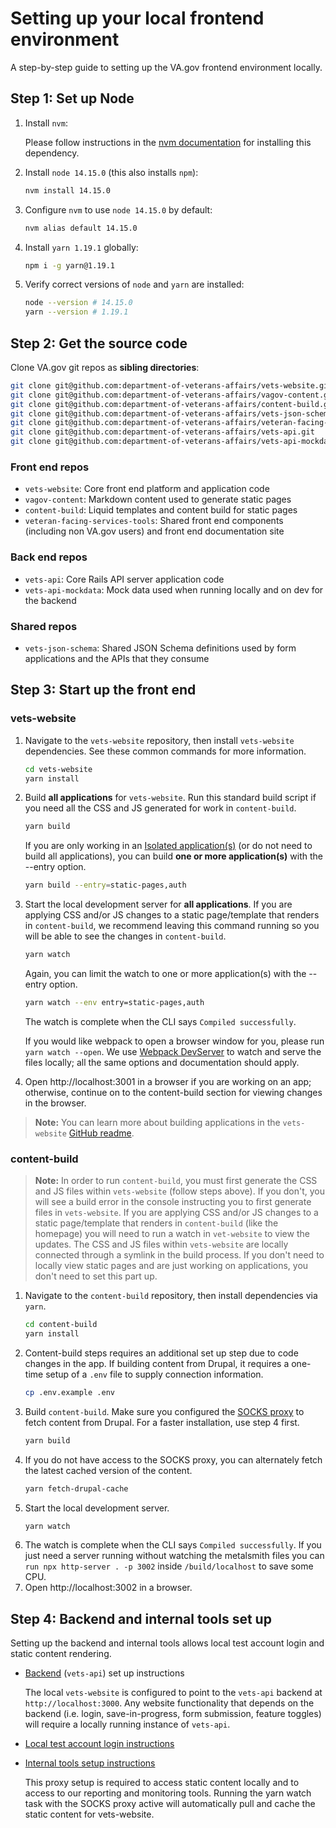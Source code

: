 # Setting up your local frontend environment
A step-by-step guide to setting up the VA.gov frontend environment locally.
## Step 1: Set up Node
1. Install `nvm`:

   Please follow instructions in the [nvm documentation](https://github.com/nvm-sh/nvm#installing-and-updating) for installing this dependency.
2. Install `node 14.15.0` (this also installs `npm`):
   ```bash
   nvm install 14.15.0
   ```
3. Configure `nvm` to use `node 14.15.0` by default:
   ```bash
   nvm alias default 14.15.0
   ```
4. Install `yarn 1.19.1` globally:
   ```bash
   npm i -g yarn@1.19.1
   ```
5. Verify correct versions of `node` and `yarn` are installed:
   ```bash
   node --version # 14.15.0
   yarn --version # 1.19.1
   ```
## Step 2: Get the source code
Clone VA.gov git repos as **sibling directories**:
```bash
git clone git@github.com:department-of-veterans-affairs/vets-website.git
git clone git@github.com:department-of-veterans-affairs/vagov-content.git
git clone git@github.com:department-of-veterans-affairs/content-build.git
git clone git@github.com:department-of-veterans-affairs/vets-json-schema.git
git clone git@github.com:department-of-veterans-affairs/veteran-facing-services-tools.git
git clone git@github.com:department-of-veterans-affairs/vets-api.git
git clone git@github.com:department-of-veterans-affairs/vets-api-mockdata.git
```
### Front end repos
- `vets-website`: Core front end platform and application code
- `vagov-content`: Markdown content used to generate static pages
- `content-build`: Liquid templates and content build for static pages
- `veteran-facing-services-tools`: Shared front end components (including non VA.gov users) and front end documentation site
### Back end repos
- `vets-api`: Core Rails API server application code
- `vets-api-mockdata`: Mock data used when running locally and on dev for the backend
### Shared repos
- `vets-json-schema`: Shared JSON Schema definitions used by form applications and the APIs that they consume
## Step 3: Start up the front end
### vets-website
1. Navigate to the `vets-website` repository, then install `vets-website` dependencies. See these common commands for more information.
   ```bash
   cd vets-website
   yarn install
   ```
2. Build **all applications** for `vets-website`. Run this standard build script if you need all the CSS and JS generated for work in `content-build`.
   ```bash
   yarn build
   ```

   If you are only working in an [Isolated application(s)](https://depo-platform-documentation.scrollhelp.site/developer-docs/isolated-application-builds) (or do not need to build all applications), you can build **one or more application(s)** with the --entry option.
   ```bash
   yarn build --entry=static-pages,auth
   ```
3. Start the local development server for **all applications**. If you are applying CSS and/or JS changes to a static page/template that renders in `content-build`, we recommend leaving this command running so you will be able to see the changes in `content-build`.
   ```bash
   yarn watch
   ```
   Again, you can limit the watch to one or more application(s) with the --entry option.
   ```bash
   yarn watch --env entry=static-pages,auth
   ```
   The watch is complete when the CLI says `Compiled successfully`.

   If you would like webpack to open a browser window for you, please run `yarn watch --open`. We use [Webpack DevServer](https://webpack.js.org/configuration/dev-server/) to watch and serve the files locally; all the same options and documentation should apply.
4. Open http://localhost:3001 in a browser if you are working on an app; otherwise, continue on to the content-build section for viewing changes in the browser.
> **Note:** You can learn more about building applications in the `vets-website` [GitHub readme](https://github.com/department-of-veterans-affairs/vets-website/blob/main/README.md#building-applications).
### content-build
> **Note:** In order to run `content-build`, you must first generate the CSS and JS files within `vets-website` (follow steps above). If you don't, you will see a build error in the console instructing you to first generate files in `vets-website`. If you are applying CSS and/or JS changes to a static page/template that renders in `content-build` (like the homepage) you will need to run a watch in `vet-website` to view the updates. The CSS and JS files within `vets-website` are locally connected through a symlink in the build process.
If you don't need to locally view static pages and are just working on applications, you don't need to set this part up.
1. Navigate to the `content-build` repository, then install dependencies via `yarn`.
   ```bash
   cd content-build
   yarn install
   ```
2. Content-build steps requires an additional set up step due to code changes in the app. If building content from Drupal, it requires a one-time setup of a `.env` file to supply connection information.
   ```bash
   cp .env.example .env
   ```
3. Build `content-build`. Make sure you configured the [SOCKS proxy](https://depo-platform-documentation.scrollhelp.site/getting-started/accessing-internal-tools-via-socks-proxy) to fetch content from Drupal. For a faster installation, use step 4 first.
   ```bash
   yarn build
   ```
4. If you do not have access to the SOCKS proxy, you can alternately fetch the latest cached version of the content.
   ```bash
   yarn fetch-drupal-cache
   ```
5. Start the local development server.
   ```bash
   yarn watch
   ```
6. The watch is complete when the CLI says `Compiled successfully`. If you just need a server running without watching the metalsmith files you can `run npx http-server . -p 3002` inside `/build/localhost` to save some CPU.
7. Open http://localhost:3002 in a browser.
## Step 4: Backend and internal tools set up
Setting up the backend and internal tools allows local test account login and static content rendering.
- [Backend](https://github.com/department-of-veterans-affairs/vets-api) (`vets-api`) set up instructions

  The local `vets-website` is configured to point to the `vets-api` backend at `http://localhost:3000`. Any website functionality that depends on the backend (i.e. login, save-in-progress, form submission, feature toggles) will require a locally running instance of `vets-api`.

- [Local test account login instructions](https://github.com/department-of-veterans-affairs/va.gov-team-sensitive/blob/master/Administrative/accessing-staging.md)

- [Internal tools setup instructions](https://depo-platform-documentation.scrollhelp.site/getting-started/Internal-tools-access-via-SOCKS-proxy.1821081710.html)

  This proxy setup is required to access static content locally and to access to our reporting and monitoring tools. Running the yarn watch task with the SOCKS proxy active will automatically pull and cache the static content for vets-website.

